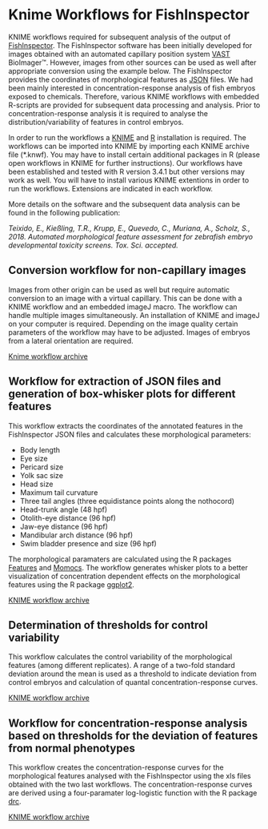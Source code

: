 # Knime Workflows for FishInspector

KNIME workflows required for subsequent analysis of the output of [FishInspector]( https://github.com/sscholz-UFZ/FishInspector).
The FishInspector software has been initially developed for images obtained with an automated capillary position system [VAST](http://www.unionbio.com/vast/) BioImager™. However, images from other sources can be used as well after appropriate conversion using the example below.
The FishInspector provides the coordinates of morphological features as [JSON]( https://en.wikipedia.org/wiki/JSON) files. We had been mainly interested in concentration-response analysis of fish embryos exposed to chemicals. Therefore, various KNIME workflows with embedded R-scripts are provided for subsequent data processing and analysis. Prior to concentration-response analysis it is required to analyse the distribution/variability of features in control embryos. 

In order to run the workflows a [KNIME](http://www.knime.org) and [R](https://www.r-project.org/) installation is required. The workflows can be imported into KNIME by importing each KNIME archive file (\*.knwf).  You may have to install certain additional packages in R (please open workflows in KNIME for further instructions). Our workflows have been established and tested with R version 3.4.1 but other versions may work as well. 
You will have to install various KNIME extentions in order to run the workflows. Extensions are indicated in each workflow. 

More details on the software and the subsequent data analysis can be found in the following publication:

*Teixido, E., Kießling, T.R., Krupp, E., Quevedo, C., Muriana, A., Scholz, S., 2018. Automated morphological feature assessment for zebrafish embryo developmental toxicity screens.  Tox. Sci. accepted.*

## Conversion workflow for non-capillary images
Images from other origin can be used as well but require automatic conversion to an image with a virtual capillary. This can be done with a KNIME workflow and an embedded imageJ macro. The workflow can handle multiple images simultaneously. An installation of KNIME and imageJ on your computer is required. Depending on the image quality certain parameters of the workflow may have to be adjusted. Images of embryos from a lateral orientation are required.

[Knime workflow archive](Rotate_crop.knwf)

## Workflow for extraction of JSON files and generation of box-whisker plots for different features
This workflow extracts the coordinates of the annotated features in the FishInspector JSON files and calculates these morphological parameters: 
* Body length
* Eye size
* Pericard size
* Yolk sac size
* Head size
* Maximum tail curvature 
* Three tail angles (three equidistance points along the nothocord)
* Head-trunk angle (48 hpf)
* Otolith-eye distance (96 hpf)
* Jaw-eye distance (96 hpf)
* Mandibular arch distance (96 hpf)
* Swim bladder presence and size (96 hpf)

The morphological paramaters are calculated using the R packages [Features](https://cran.r-project.org/web/packages/features/features.pdf) and [Momocs](https://cran.r-project.org/web/packages/Momocs/Momocs.pdf). The workflow generates whisker plots to a better visualization of concentration dependent effects on the morphological features using the R package [ggplot2](https://cran.r-project.org/web/packages/ggplot2/ggplot2.pdf). 

[KNIME workflow archive](FishInspector_features.knwf)

## Determination of thresholds for control variability

This workflow calculates the control variability of the morphological features (among different replicates). A range of a two-fold standard deviation around the mean is used as a threshold to indicate deviation from control embryos and calculation of quantal concentration-response curves.

[KNIME workflow archive](Control_variability.knwf)

## Workflow for concentration-response analysis based on thresholds for the deviation of features from normal phenotypes

This workflow creates the concentration-response curves for the morphological features analysed with the FishInspector using the xls files obtained with the two last workflows. The concentration-response curves are derived using a four-paramater log-logistic function with the R package [drc](https://cran.r-project.org/web/packages/drc/drc.pdf).

[KNIME workflow archive](Concentration_response_curves.knwf)
